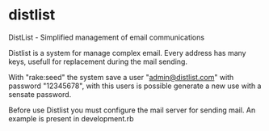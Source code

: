 distlist
========

DistList - Simplified management of email communications

Distlist is a system for manage complex email.  Every address has many keys, usefull for replacement during the mail sending.

With "rake:seed" the system save a user "admin@distlist.com" with password "12345678", with this users is possible generate a new use with a sensate password.

Before use Distlist you must configure the mail server for sending mail. An example is present in development.rb
